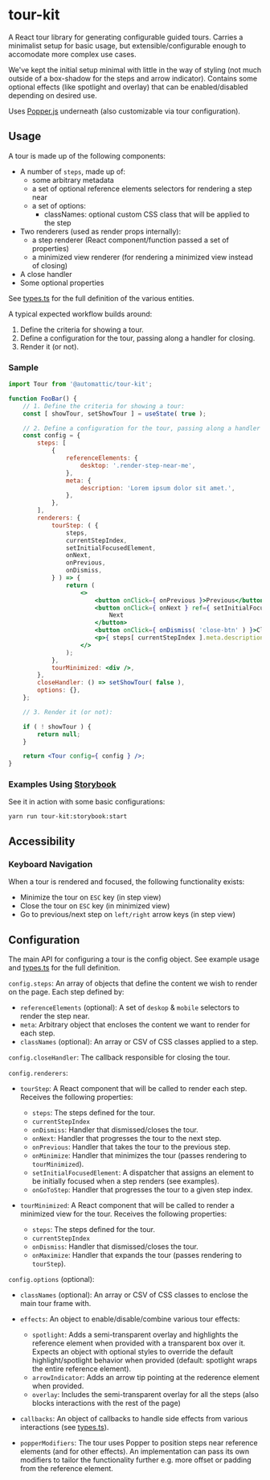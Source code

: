 # tour-kit

A React tour library for generating configurable guided tours. Carries a minimalist setup for basic usage, but extensible/configurable enough to accomodate more complex use cases.

We've kept the initial setup minimal with little in the way of styling (not much outside of a box-shadow for the steps and arrow indicator). Contains some optional effects (like spotlight and overlay) that can be enabled/disabled depending on desired use.

Uses [Popper.js](https://popper.js.org/) underneath (also customizable via tour configuration).

## Usage

A tour is made up of the following components:

- A number of `steps`, made up of:
  - some arbitrary metadata
  - a set of optional reference elements selectors for rendering a step near
  - a set of options:
	- classNames: optional custom CSS class that will be applied to the step
- Two renderers (used as render props internally):
  - a step renderer (React component/function passed a set of properties)
  - a minimized view renderer (for rendering a minimized view instead of closing)
- A close handler
- Some optional properties

See [types.ts](./src/types.ts) for the full definition of the various entities.

A typical expected workflow builds around:

1. Define the criteria for showing a tour.
2. Define a configuration for the tour, passing along a handler for closing.
3. Render it (or not).

### Sample

```jsx
import Tour from '@automattic/tour-kit';

function FooBar() {
	// 1. Define the criteria for showing a tour:
	const [ showTour, setShowTour ] = useState( true );

	// 2. Define a configuration for the tour, passing along a handler for closing.
	const config = {
		steps: [
			{
				referenceElements: {
					desktop: '.render-step-near-me',
				},
				meta: {
					description: 'Lorem ipsum dolor sit amet.',
				},
			},
		],
		renderers: {
			tourStep: ( {
				steps,
				currentStepIndex,
				setInitialFocusedElement,
				onNext,
				onPrevious,
				onDismiss,
			} ) => {
				return (
					<>
						<button onClick={ onPrevious }>Previous</button>
						<button onClick={ onNext } ref={ setInitialFocusedElement }>
							Next
						</button>
						<button onClick={ onDismiss( 'close-btn' ) }>Close</button>
						<p>{ steps[ currentStepIndex ].meta.description }</p>
					</>
				);
			},
			tourMinimized: <div />,
		},
		closeHandler: () => setShowTour( false ),
		options: {},
	};

	// 3. Render it (or not):

	if ( ! showTour ) {
		return null;
	}

	return <Tour config={ config } />;
}
```

### Examples Using [Storybook](https://storybook.js.org/)

See it in action with some basic configurations:

`yarn run tour-kit:storybook:start`

## Accessibility

### Keyboard Navigation

When a tour is rendered and focused, the following functionality exists:

- Minimize the tour on `ESC` key (in step view)
- Close the tour on `ESC` key (in minimized view)
- Go to previous/next step on `left/right` arrow keys (in step view)

## Configuration

The main API for configuring a tour is the config object. See example usage and [types.ts](./src/types.ts) for the full definition.

`config.steps`: An array of objects that define the content we wish to render on the page. Each step defined by:

- `referenceElements` (optional): A set of `deskop` & `mobile` selectors to render the step near.
- `meta`: Arbitrary object that encloses the content we want to render for each step.
- `classNames` (optional): An array or CSV of CSS classes applied to a step.

`config.closeHandler`: The callback responsible for closing the tour.

`config.renderers`:

- `tourStep`: A React component that will be called to render each step. Receives the following properties:

  - `steps`: The steps defined for the tour.
  - `currentStepIndex`
  - `onDismiss`: Handler that dismissed/closes the tour.
  - `onNext`: Handler that progresses the tour to the next step.
  - `onPrevious`: Handler that takes the tour to the previous step.
  - `onMinimize`: Handler that minimizes the tour (passes rendering to `tourMinimized`).
  - `setInitialFocusedElement`: A dispatcher that assigns an element to be initially focused when a step renders (see examples).
  - `onGoToStep`: Handler that progresses the tour to a given step index.

- `tourMinimized`: A React component that will be called to render a minimized view for the tour. Receives the following properties:
  - `steps`: The steps defined for the tour.
  - `currentStepIndex`
  - `onDismiss`: Handler that dismissed/closes the tour.
  - `onMaximize`: Handler that expands the tour (passes rendering to `tourStep`).

`config.options` (optional):

- `classNames` (optional): An array or CSV of CSS classes to enclose the main tour frame with.

- `effects`: An object to enable/disable/combine various tour effects:

  - `spotlight`: Adds a semi-transparent overlay and highlights the reference element when provided with a transparent box over it. Expects an object with optional styles to override the default highlight/spotlight behavior when provided (default: spotlight wraps the entire reference element).
  - `arrowIndicator`: Adds an arrow tip pointing at the rederence element when provided.
  - `overlay`: Includes the semi-transparent overlay for all the steps (also blocks interactions with the rest of the page)

- `callbacks`: An object of callbacks to handle side effects from various interactions (see [types.ts](./src/types.ts)).

- `popperModifiers`: The tour uses Popper to position steps near reference elements (and for other effects). An implementation can pass its own modifiers to tailor the functionality further e.g. more offset or padding from the reference element.
